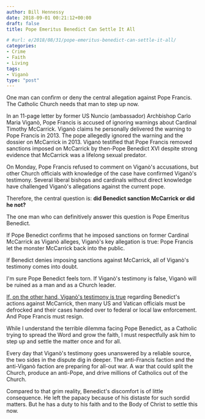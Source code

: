 ```yaml
---
author: Bill Hennessy
date: 2018-09-01 00:21:12+00:00
draft: false
title: Pope Emeritus Benedict Can Settle It All

# #url: e/2018/08/31/pope-emeritus-benedict-can-settle-it-all/
categories:
- Crime
- Faith
- Living
tags:
- Viganò
type: "post"
---
```


One man can confirm or deny the central allegation against Pope Francis. The Catholic Church needs that man to step up now.

In an 11-page letter by former US Nuncio (ambassador) Archbishop Carlo Maria Viganò, Pope Francis is accused of ignoring warnings about Cardinal Timothy McCarrick. Viganò claims he personally delivered the warning to Pope Francis in 2013. The pope allegedly ignored the warning and the dossier on McCarrick in 2013. Viganò testified that Pope Francis  removed sanctions imposed on McCarrick by then-Pope Benedict XVI despite strong evidence that McCarrick was a lifelong sexual predator.

On Monday, Pope Francis refused to comment on Viganò's accusations, but other Church officials with knowledge of the case have confirmed Viganò's testimony. Several liberal bishops and cardinals without direct knowledge have challenged Viganò's allegations against the current pope.

Therefore, the central question is: **did Benedict sanction McCarrick or did he not?**

The one man who can definitively answer this question is Pope Emeritus Benedict.

If Pope Benedict confirms that he imposed sanctions on former Cardinal McCarrick as Viganò alleges, Viganò's key allegation is true: Pope Francis let the monster McCarrick back into the public.

If Benedict denies imposing sanctions against McCarrick, all of Viganò's testimony comes into doubt.

I'm sure Pope Benedict feels torn. If Viganò's testimony is false, Viganò will be ruined as a man and as a Church leader.

[If, on the other hand, Viganò's testimony is true](https://www.hennessysview.com/2018/08/31/the-fishermans-other-shoe-just-dropped/) regarding Benedict's actions against McCarrick, then many US and Vatican officials must be defrocked and their cases handed over to federal or local law enforcement. And Pope Francis must resign.

While I understand the terrible dilemma facing Pope Benedict, as a Catholic trying to spread the Word and grow the faith, I must respectfully ask him to step up and settle the matter once and for all.

Every day that Viganò's testimony goes unanswered by a reliable source, the two sides in the dispute dig in deeper. The anti-Francis faction and the anti-Viganò faction are preparing for all-out war. A war that could split the Church, produce an anti-Pope, and drive millions of Catholics out of the Church.

Compared to that grim reality, Benedict's discomfort is of little consequence. He left the papacy because of his distaste for such sordid matters. But he has a duty to his faith and to the Body of Christ to settle this now.
